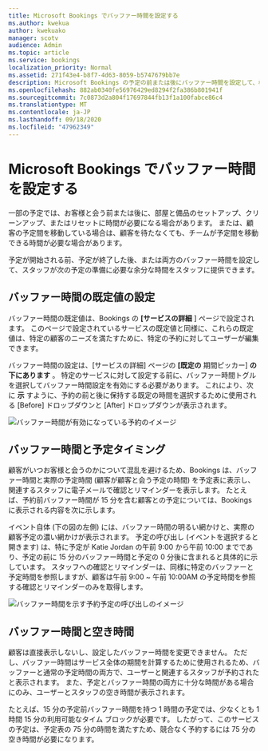 ```yaml
---
title: Microsoft Bookings でバッファー時間を設定する
ms.author: kwekua
author: kwekuako
manager: scotv
audience: Admin
ms.topic: article
ms.service: bookings
localization_priority: Normal
ms.assetid: 271f43e4-b8f7-4d63-8059-b5747679bb7e
description: Microsoft Bookings の予定の前または後にバッファー時間を設定して、機器のクリーンアップまたはリセットに時間を割り当て。
ms.openlocfilehash: 882ab0340fe56976429ed8294f2fa386b801941f
ms.sourcegitcommit: 7c0873d2a804f17697844fb13f1a100fabce86c4
ms.translationtype: MT
ms.contentlocale: ja-JP
ms.lasthandoff: 09/18/2020
ms.locfileid: "47962349"
---
```

# <a name="set-buffer-time-in-microsoft-bookings"></a>Microsoft Bookings でバッファー時間を設定する

一部の予定では、お客様と会う前または後に、部屋と備品のセットアップ、クリーンアップ、またはリセットに時間が必要になる場合があります。 または、顧客の予定間を移動している場合は、顧客を待たなくても、チームが予定間を移動できる時間が必要な場合があります。

予定が開始される前、予定が終了した後、または両方のバッファー時間を設定して、スタッフが次の予定の準備に必要な余分な時間をスタッフに提供できます。

## <a name="set-buffer-time-defaults"></a>バッファー時間の既定値の設定

バッファー時間の既定値は、Bookings の **[サービスの詳細** ] ページで設定されます。 このページで設定されているサービスの既定値と同様に、これらの既定値は、特定の顧客のニーズを満たすために、特定の予約に対してユーザーが編集できます。

バッファー時間の設定は、[サービスの詳細] ページの **[既定の** 期間ピッカー] **の下にあります** 。 特定のサービスに対して設定する前に、バッファー時間トグルを選択してバッファー時間設定を有効にする必要があります。 これにより、次に **示** すように、予約の前と後に保持する既定の時間を選択するために使用される [Before] ドロップダウンと [After] ドロップダウンが表示されます。

   ![バッファー時間が有効になっている予約のイメージ](../media/bookings-buffertime.png)

## <a name="buffer-time-and-appointment-timing"></a>バッファー時間と予定タイミング

顧客がいつお客様と会うのかについて混乱を避けるため、Bookings は、バッファー時間と実際の予定時間 (顧客が顧客と会う予定の時間) を予定表に表示し、関連するスタッフに電子メールで確認とリマインダーを表示します。 たとえば、予約前バッファー時間が 15 分を含む顧客との予定については、Bookings に表示される内容を次に示します。

イベント自体 (下の図の左側) には、バッファー時間の明るい網かけと、実際の顧客予定の濃い網かけが表示されます。 予定の呼び出し (イベントを選択すると開きます) は、特に予定が Katie Jordan の午前 9:00 から午前 10:00 までであり、予定の前に 15 分のバッファー時間と予定の 0 分後に含まれると具体的に示しています。 スタッフへの確認とリマインダーは、同様に特定のバッファーと予定時間を参照しますが、顧客は午前 9:00 ~ 午前 10:00AM の予定時間を参照する確認とリマインダーのみを取得します。

   ![バッファー時間を示す予約予定の呼び出しのイメージ](../media/bookings-buffertime-callout.png)

## <a name="buffer-time-and-availability"></a>バッファー時間と空き時間

顧客は直接表示しないし、設定したバッファー時間を変更できません。 ただし、バッファー時間はサービス全体の期間を計算するために使用されるため、バッファーと通常の予定時間の両方で、ユーザーと関連するスタッフが予約されたと表示されます。 また、予定とバッファー時間の両方に十分な時間がある場合にのみ、ユーザーとスタッフの空き時間が表示されます。

たとえば、15 分の予定前バッファー時間を持つ 1 時間の予定では、少なくとも 1 時間 15 分の利用可能なタイム ブロックが必要です。 したがって、このサービスの予定は、予定表の 75 分の時間を満たすため、競合なく予約するには 75 分の空き時間が必要になります。
